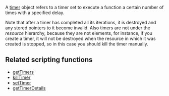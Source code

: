 A [timer](/timer.md "wikilink") object refers to a timer set to execute a function a certain number of times with a specified delay.

Note that after a timer has completed all its iterations, it is destroyed and any stored pointers to it become invalid. Also timers are not under the *resource* hierarchy, because they are not elements, for instance, if you create a timer, it will not be destroyed when the resource in which it was created is stopped, so in this case you should kill the timer manually.

Related scripting functions
---------------------------

-   [getTimers](/getTimers.md "wikilink")
-   [killTimer](/killTimer.md "wikilink")
-   [setTimer](/setTimer.md "wikilink")
-   [getTimerDetails](/getTimerDetails.md "wikilink")
